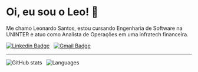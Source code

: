 # Oi, eu sou o Leo! 🦁
Me chamo Leonardo Santos, estou cursando Engenharia de Software na UNINTER e atuo como Analista de Operações em uma infratech financeira.

[![Linkedin Badge](https://custom-icon-badges.demolab.com/badge/Linkedin-blue?style=&logoColor=white&logo=linkedin)](https://www.linkedin.com/in/leosantosre)
&nbsp;
[![Gmail Badge](https://custom-icon-badges.demolab.com/badge/leosantosre@gmail.com-EA4335?style=&logoColor=white&logo=gmail)](mailto:leosantosre@gmail.com)

---

![GitHub stats](https://github-readme-stats.vercel.app/api?username=leosantosre&show_icons=true&theme=dracula&locale=pt-br&custom_title=Estatísticas&count_private=true&include_all_commits=true&card_width=200)
&nbsp;
![Languages](https://github-readme-stats.vercel.app/api/top-langs/?username=leosantosre&theme=dracula&layout=compact&custom_title=Tecnologias%20utilizadas&langs_count=9&card_width=250)

